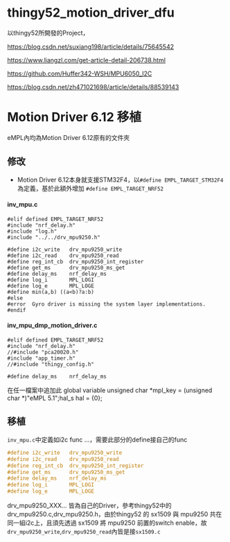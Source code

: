 # thingy52_motion_driver_dfu

以thingy52所開發的Project，

https://blog.csdn.net/suxiang198/article/details/75645542

https://www.liangzl.com/get-article-detail-206738.html

https://github.com/Huffer342-WSH/MPU6050_I2C

https://blog.csdn.net/zh471021698/article/details/88539143

# Motion Driver 6.12 移植

eMPL內均為Motion Driver 6.12原有的文件夾

## 修改
- Motion Driver 6.12本身就支援STM32F4，以`#define EMPL_TARGET_STM32F4`為定義，基於此額外增加 `#define EMPL_TARGET_NRF52`

#### inv_mpu.c
```
#elif defined EMPL_TARGET_NRF52
#include "nrf_delay.h"
#include "log.h"
#include "../../drv_mpu9250.h"

#define i2c_write   drv_mpu9250_write
#define i2c_read    drv_mpu9250_read
#define reg_int_cb  drv_mpu9250_int_register
#define get_ms      drv_mpu9250_ms_get
#define delay_ms    nrf_delay_ms
#define log_i       MPL_LOGI
#define log_e       MPL_LOGE
#define min(a,b) ((a<b)?a:b)   
#else
#error  Gyro driver is missing the system layer implementations.
#endif
```

#### inv_mpu_dmp_motion_driver.c
```
#elif defined EMPL_TARGET_NRF52
#include "nrf_delay.h"
//#include "pca20020.h"
#include "app_timer.h"
//#include "thingy_config.h"

#define delay_ms    nrf_delay_ms
```
在任一檔案中追加此 global variable
unsigned char *mpl_key = (unsigned char *)"eMPL 5.1";hal_s hal = {0};

## 移植

`inv_mpu.c`中定義如i2c func ...，需要此部分的define接自己的func

  ```c
#define i2c_write   drv_mpu9250_write
#define i2c_read    drv_mpu9250_read
#define reg_int_cb  drv_mpu9250_int_register
#define get_ms      drv_mpu9250_ms_get
#define delay_ms    nrf_delay_ms
#define log_i       MPL_LOGI
#define log_e       MPL_LOGE
  ```
 
 drv_mpu9250_XXX... 皆為自己的Driver，參考thingy52中的drv_mpu9250.c,drv_mpu9250.h，由於thingy52 的 sx1509 與 mpu9250 共在同一組i2c上，且須先透過 sx1509 將 mpu9250 前置的switch enable，故`drv_mpu9250_write`,`drv_mpu9250_read`內皆是接`sx1509.c`
